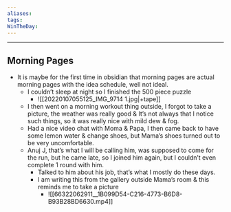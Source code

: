 ```yaml
---
aliases:
tags:
WinTheDay: 
---
```


---
## Morning Pages
- It is maybe for the first time in obsidian that morning pages are actual morning pages with the idea schedule, well not ideal.
	- I couldn’t sleep at night so I finished the 500 piece puzzle
		- ![[20220107055125_IMG_9714 1.jpg|+tape]]
	- I then went on a morning workout thing outside, I forgot to take a picture, the weather was really good & It’s not always that I notice such things, so it was really nice with mild dew & fog.
	- Had a nice video chat with Moma & Papa, I then came back to have some lemon water & change shoes, but Mama’s shoes turned out to be very uncomfortable.
	- Anuj J, that’s what I will be calling him, was supposed to come for the run, but he came late, so I joined him again, but I couldn’t even complete 1 round with him.
		- Talked to him about his job, that’s what I mostly do these days.
		- I am writing this from the gallery outside Mama’s room & this reminds me to take a picture
			- ![[66322062911__1B099D54-C216-4773-B6D8-B93B28BD6630.mp4]]